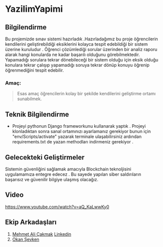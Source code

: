 # YazilimYapimi


## Bilgilendirme
Bu projemizde sınav sistemi hazırladık .Hazırladağımız bu proje öğrencilerin kendilerini geliştirebildiği eksiklerini kolayca tespit edebildiği
bir sistem üzerine kuruludur . Öğrenci çözümlediği sorular üzerinden bir analiz raporu alarak hangi konularda ne kadar başarılı olduğunu görebilmektedir.
Yapamadığı sorulara tekrar dönebileceği bir sistem olduğu için eksik olduğu konulara tekrar çalışıp yapamadığı soruya tekrar dönüp konuyu öğrenip 
öğrenmediğini tespit edebilir.

### Amaç:
>Esas amaç öğrencilerin kolay bir şekilde kendilerini geliştirme ortamı sunabilmek.
 

## Teknik Bilgilendirme

- Projeyi pythonun Django frameworkunu kullanarak yaptık . Projeyi klonladıktan sonra sanal ortamınızı ayarlamanız gerekiyor bunun için "env/Scripts/activate"
yazarak terminale ulaşabilirsiniz ardından requirements.txt de yazan methodları indirmeniz gerekiyor .

## Gelecekteki Geliştirmeler
Sistemin güvenliğini sağlamak amacıyla Blockchain teknoljisini uygulamamıza entegre edecez . 
Bu sayede yapılan siber saldırıların başarısız ve güvenilir bilgiye ulaşmış olacağız.


## Video 
https://www.youtube.com/watch?v=aQ_KaLwwKy0


## Ekip Arkadaşları

1. [Mehmet Ali Çakmak](https://github.com/mehmet5643) [Linkedin](https://www.linkedin.com/in/mehmet-ali-%C3%A7akmak-82a1211b9/)
2. [Okan Şevken](https://github.com/OkanSevken)
